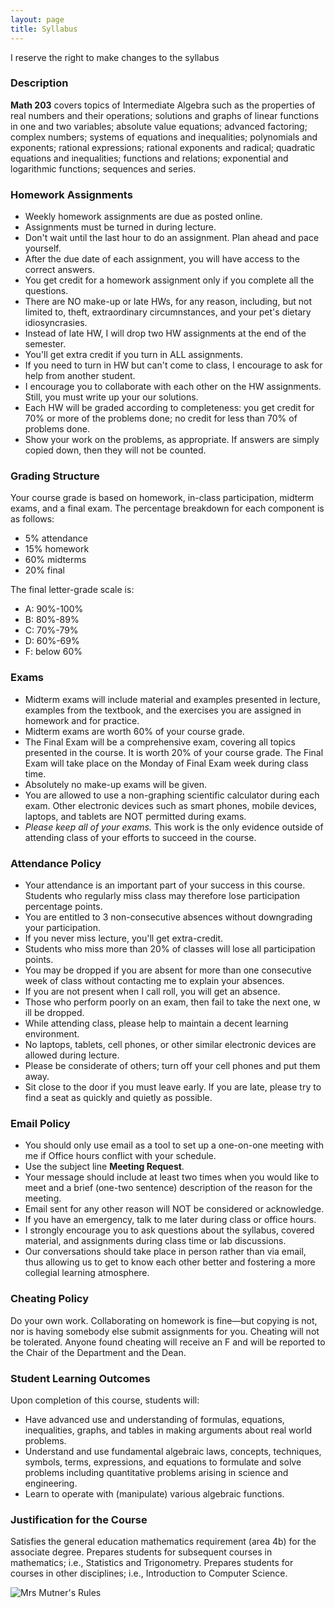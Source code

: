 ```yaml
---
layout: page
title: Syllabus
---
```


<p class="message">
  I reserve the right to make changes to the syllabus
</p>


### Description

__Math 203__ covers topics of Intermediate Algebra such as the properties of real 
numbers and their operations; solutions and graphs of linear functions in one and 
two variables; absolute value equations; advanced factoring; complex numbers; 
systems of equations and inequalities; polynomials and exponents; rational 
expressions; rational exponents and radical; quadratic equations and inequalities; 
functions and relations; exponential and logarithmic functions; sequences and series.


### <a name="hw-policy"></a>Homework Assignments

- Weekly homework assignments are due as posted online.
- Assignments must be turned in during lecture.
- Don't wait until the last hour to do an assignment. Plan ahead and pace yourself.
- After the due date of each assignment, you will have access to the correct answers.
- You get credit for a homework assignment only if you complete all the questions.
- There are NO make-up or late HWs, for any reason, including, but not limited to, theft, extraordinary circumnstances, and your pet's dietary idiosyncrasies.
- Instead of late HW, I will drop two HW assignments at the end of the semester.
- You'll get extra credit if you turn in ALL assignments.
- If you need to turn in HW but can't come to class, I encourage to ask for help
from another student.
- I encourage you to collaborate with each other on the HW assignments. Still,
you must write up your our solutions.
- Each HW will be graded according to completeness: you get credit for 70% or more
of the problems done; no credit for less than 70% of problems done.
- Show your work on the problems, as appropriate. If answers are simply copied 
down, then they will not be counted.




### Grading Structure

Your course grade is based on homework, in-class participation, midterm exams, and a final exam. The percentage breakdown for each component is as follows:

- 5% attendance
- 15% homework
- 60% midterms
- 20% final

The final letter-grade scale is:

- A: 90%-100%
- B: 80%-89%
- C: 70%-79%
- D: 60%-69%
- F: below 60%


### Exams

- Midterm exams will include material and examples presented in lecture, examples from the textbook, and the exercises you are assigned in homework and for practice.
- Midterm exams are worth 60% of your course grade.
- The Final Exam will be a comprehensive exam, covering all topics presented in the course. It is worth 20% of your course grade. T​he Final Exam will take place on the Monday of Final Exam week during class time.
- Absolutely no make-up exams will be given.
- You are allowed to use a n​on-graphing​ scientific calculator during each exam. Other electronic devices such as smart phones, mobile devices, laptops, and tablets are NOT permitted during exams.
- _Please keep all of your exams._ ​This work is the only evidence outside of attending class of your efforts to succeed in the course.


### <a name="attendance-policy"></a> Attendance Policy

- Your attendance is an important part of your success in this course. Students who regularly miss class may therefore lose participation percentage points.
- You are entitled to 3 non-consecutive absences without downgrading your participation.
- If you never miss lecture, you'll get extra-credit.
- Students who miss more than 20% of classes will lose all participation points.
- You may be dropped if you are absent for more than one consecutive week of class without contacting me to explain your absences.
- If you are not present when I call roll, you will get an absence.
- Those who perform poorly on an exam, then fail to take the next one, w​ill​ be dropped.
- While attending class, please help to maintain a decent learning environment.
- No laptops, tablets, cell phones, or other similar electronic devices are allowed during lecture. 
- Please be considerate of others; t​urn o​ff​ your cell phones and put them away.
- Sit close to the door if you must leave early. If you are late, please try to find a seat as quickly and quietly as possible.



### <a name="email-policy"></a>Email Policy

- You should only use email as a tool to set up a one-on-one meeting with me if Office hours conflict with your schedule.
- Use the subject line __Meeting Request__.
- Your message should include at least two times when you would like to meet and a brief (one-two sentence) description of the reason for the meeting.
- Email sent for any other reason will NOT be considered or acknowledge.
- If you have an emergency, talk to me later during class or office hours.
- I strongly encourage you to ask questions about the syllabus, covered material, and assignments during class time or lab discussions. 
- Our conversations should take place in person rather than via email, thus allowing us to get to know each other better and fostering a more collegial learning atmosphere.


### Cheating Policy

Do your own work. Collaborating on homework is fine—but copying is not, nor 
is having somebody else submit assignments for you. Cheating will not be 
tolerated. Anyone found cheating will receive an F and will be reported to 
the Chair of the Department and the Dean.


### Student Learning Outcomes

Upon completion of this course, students will:

- Have advanced use and understanding of formulas, equations, inequalities, 
graphs, and tables in making arguments about real world problems.
- Understand and use fundamental algebraic laws, concepts, techniques, symbols, 
terms, expressions, and equations to formulate and solve problems including 
quantitative problems arising in science and engineering.
- Learn to operate with (manipulate) various algebraic functions.


### Justification for the Course

Satisfies the general education mathematics requirement (area 4b) for the 
associate degree. Prepares students for subsequent courses in mathematics; 
i.e., Statistics and Trigonometry. Prepares students for
courses in other disciplines; i.e., Introduction to Computer Science.

![Mrs Mutner's Rules](../public/mrs-mutner-rules.jpg)

